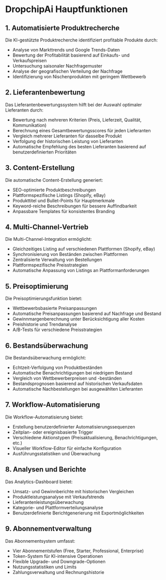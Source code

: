 # DropchipAi Hauptfunktionen

## 1. Automatisierte Produktrecherche
Die KI-gestützte Produktrecherche identifiziert profitable Produkte durch:
- Analyse von Markttrends und Google Trends-Daten
- Bewertung der Profitabilität basierend auf Einkaufs- und Verkaufspreisen
- Untersuchung saisonaler Nachfragemuster
- Analyse der geografischen Verteilung der Nachfrage
- Identifizierung von Nischenprodukten mit geringem Wettbewerb

## 2. Lieferantenbewertung
Das Lieferantenbewertungssystem hilft bei der Auswahl optimaler Lieferanten durch:
- Bewertung nach mehreren Kriterien (Preis, Lieferzeit, Qualität, Kommunikation)
- Berechnung eines Gesamtbewertungsscores für jeden Lieferanten
- Vergleich mehrerer Lieferanten für dasselbe Produkt
- Verfolgung der historischen Leistung von Lieferanten
- Automatische Empfehlung des besten Lieferanten basierend auf benutzerdefinierten Prioritäten

## 3. Content-Erstellung
Die automatische Content-Erstellung generiert:
- SEO-optimierte Produktbeschreibungen
- Plattformspezifische Listings (Shopify, eBay)
- Produkttitel und Bullet-Points für Hauptmerkmale
- Keyword-reiche Beschreibungen für bessere Auffindbarkeit
- Anpassbare Templates für konsistentes Branding

## 4. Multi-Channel-Vertrieb
Die Multi-Channel-Integration ermöglicht:
- Gleichzeitiges Listing auf verschiedenen Plattformen (Shopify, eBay)
- Synchronisierung von Beständen zwischen Plattformen
- Zentralisierte Verwaltung von Bestellungen
- Plattformspezifische Preisstrategien
- Automatische Anpassung von Listings an Plattformanforderungen

## 5. Preisoptimierung
Die Preisoptimierungsfunktion bietet:
- Wettbewerbsbasierte Preisanpassungen
- Automatische Preisanpassungen basierend auf Nachfrage und Bestand
- Gewinnmargenberechnung unter Berücksichtigung aller Kosten
- Preishistorie und Trendanalyse
- A/B-Tests für verschiedene Preisstrategien

## 6. Bestandsüberwachung
Die Bestandsüberwachung ermöglicht:
- Echtzeit-Verfolgung von Produktbeständen
- Automatische Benachrichtigungen bei niedrigem Bestand
- Vergleich von Wettbewerberpreisen und -beständen
- Bestandsprognosen basierend auf historischen Verkaufsdaten
- Automatische Nachbestellungen bei ausgewählten Lieferanten

## 7. Workflow-Automatisierung
Die Workflow-Automatisierung bietet:
- Erstellung benutzerdefinierter Automatisierungssequenzen
- Zeitplan- oder ereignisbasierte Trigger
- Verschiedene Aktionstypen (Preisaktualisierung, Benachrichtigungen, etc.)
- Visueller Workflow-Editor für einfache Konfiguration
- Ausführungsstatistiken und Überwachung

## 8. Analysen und Berichte
Das Analytics-Dashboard bietet:
- Umsatz- und Gewinnberichte mit historischen Vergleichen
- Produktleistungsanalyse mit Verkaufstrends
- Lieferantenleistungsüberwachung
- Kategorie- und Plattformverteilungsanalyse
- Benutzerdefinierte Berichtgenerierung mit Exportmöglichkeiten

## 9. Abonnementverwaltung
Das Abonnementsystem umfasst:
- Vier Abonnementstufen (Free, Starter, Professional, Enterprise)
- Token-System für KI-intensive Operationen
- Flexible Upgrade- und Downgrade-Optionen
- Nutzungsstatistiken und Limits
- Zahlungsverwaltung und Rechnungshistorie

